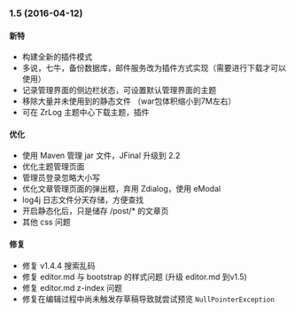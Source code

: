 ### 1.5 (2016-04-12)

#### 新特
* 构建全新的插件模式
* 多说，七牛，备份数据库，邮件服务改为插件方式实现（需要进行下载才可以使用）
* 记录管理界面的侧边栏状态，可设置默认管理界面的主题
* 移除大量并未使用到的静态文件 （war包体积缩小到7M左右）
* 可在 ZrLog 主题中心下载主题，插件
    
#### 优化
* 使用 Maven 管理 jar 文件，JFinal 升级到 2.2
* 优化主题管理页面
* 管理员登录忽略大小写
* 优化文章管理页面的弹出框，弃用 Zdialog，使用 eModal
* log4j 日志文件分天存储，方便查找
* 开启静态化后，只是储存 /post/* 的文章页
* 其他 css 问题

#### 修复
* 修复 v1.4.4 搜索乱码
* 修复 editor.md 与 bootstrap 的样式问题 (升级 editor.md 到v1.5)
* 修复 editor.md z-index 问题
* 修复在编辑过程中尚未触发存草稿导致就尝试预览 `NullPointerException`